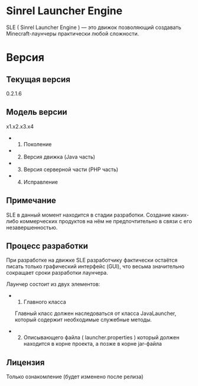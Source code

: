 ﻿Sinrel Launcher Engine
======================

SLE ( Sinrel Launcher Engine ) — это движок позволяющий создавать Minecraft-лаунчеры практически любой сложности.

Версия
======

Текущая версия
--------------
0.2.1.6

Модель версии
----------------

x1.x2.x3.x4

* 1) Поколение 
* 2) Версия движка (Java часть)
* 3) Версия серверной части (PHP часть)
* 4) Исправление

Примечание
----------

SLE в данный момент находится в стадии разработки. Создание каких-либо коммерческих продуктов на нём не предпочтительно в связи с его незавершенностью.

Процесс разработки
------------------

При разработке на движке SLE разработчику фактически остаётся писать только графический интерфейс (GUI), что весьма значительно сокращает сроки разработки лаунчера.

Лаунчер состоит из двух элементов:
* 1. Главного класса

	Главный класс должен наследоваться от класса JavaLauncher, который содержит необходимые служебные методы.

* 2. Описывающего файла ( launcher.properties ) который должен находится в корне проекта, а позже в корне jar-файла

Лицензия
--------
Только ознакомление (будет изменено после релиза)

